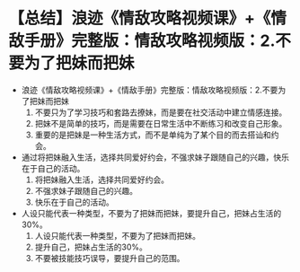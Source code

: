 # 【总结】浪迹《情敌攻略视频课》+《情敌手册》完整版：情敌攻略视频版：2.不要为了把妹而把妹

-   浪迹《情敌攻略视频课》+《情敌手册》完整版：情敌攻略视频版：2.不要为了把妹而把妹
    1.  不要只为了学习技巧和套路去撩妹，而是要在社交活动中建立情感连接。
    2.  把妹不是简单的技巧，而是需要在日常生活中不断练习和改变自己形象。
    3.  重要的是把妹是一种生活方式，而不是单纯为了某个目的而去搭讪和约会。
-   通过将把妹融入生活，选择共同爱好约会，不强求妹子跟随自己的兴趣，快乐在于自己的活动。
    1.  将把妹融入生活，选择共同爱好约会。
    2.  不强求妹子跟随自己的兴趣。
    3.  快乐在于自己的活动。
-   人设只能代表一种类型，不要为了把妹而把妹，要提升自己，把妹占生活的30%。
    1.  人设只能代表一种类型，不要为了把妹而把妹。
    2.  提升自己，把妹占生活的30%。
    3.  不要被技能技巧误导，要提升自己的范围。